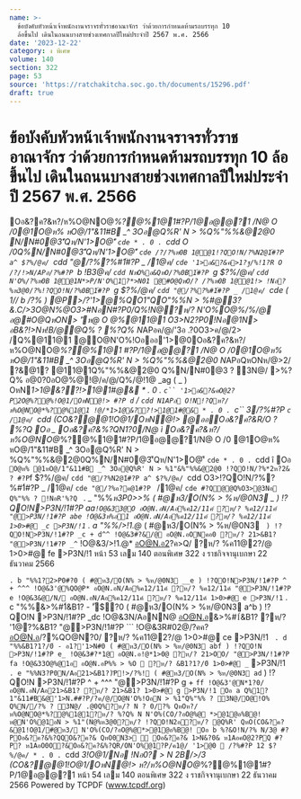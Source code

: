 ```yaml
---
name: >-
  ข้อบังคับหัวหน้าเจ้าพนักงานจราจรทั่วราชอาณาจักร ว่าด้วยการกำหนดห้ามรถบรรทุก 10
  ล้อขึ้นไป เดินในถนนบางสายช่วงเทศกาลปีใหม่ประจำปี 2567 พ.ศ. 2566
date: '2023-12-22'
category: ง พิเศษ
volume: 140
section: 322
page: 53
source: 'https://ratchakitcha.soc.go.th/documents/15296.pdf'
draft: true
---
```


# ข้อบังคับหัวหน้าเจ้าพนักงานจราจรทั่วราชอาณาจักร ว่าด้วยการกำหนดห้ามรถบรรทุก 10 ล้อขึ้นไป เดินในถนนบางสายช่วงเทศกาลปีใหม่ประจำปี 2567 พ.ศ. 2566

Oอ&?ค?&ห?/ห%O@NO@*%?@%1@1#?P/1@อ@@?1 /N@ O /0@1O@ห% หO@/1"&11#B _^ 3Oอ@Q%R' N > %Q%"%%&@2@0 N/N#0@3'ีQห/N'1>O@'ี `cde * . 0 . `cdd O /0Q%N/N#0@3'ีQห/N'1>O@'ี `cde /?/?%ห0B 1@@1!?QO!N/?%N2@1์#?P a^ $?%/@ค/ `cdd "@/?%?%#1์#?P _ /1@ค/ `cde '1>อ&?&ค>1?ฐ/%!1?R O /?/!>N/APอ/?%#?P `b !B3@ค/ `cdd NหO%อ&QหO/?%0B1์#?P `g $?%/@ค/ `cdd N'O%/?%ห0B 1@@1N*>P/N'O%1?*>N01 @#O@QหO/? /?%ห0B 1@@1!> !Nอ?%ห3@0/?%!?QO!N/?%0B1์#?P `g $?%/@ค/ `cdd "@/?%?%#1์#?P _ /1@ค/ `cde ( 1// b /?% ) @P>/?'1>@%QO1"QO"%%N > %#@3?&.C/>3O@N%@O3>#NอN#?P0/Q%!N@?ห/? N'O%O@%/%/@ อ@#O@QหON> 'ัห@ O @%@11@1 O3>N2?P0!Nอ@1N> อB&?!>Nห!B/@@Q% ? %?Q% N*APอค/@/'3อ .?0O3>ค/@/2> /Q%@11@1 @O@N'O%!Oอออ'1>@0Oอ&?ค?&ห?/ห%O@NO@*%?@%1@1 #?P/1@อ@@?1 /N@ O /0@1O@ห% หO@/1"&11#B _^ 3Oอ@Q%R' N > %Q%"%%&@2@0 N*APอQหONห/@>2/ ?&@1? @11@1Q%"%%&@2@0 Q%N/N#0@3 ? 3N@/ >%?Q% อ@0?0อO@%@!@/ค/@/Q%/@!1@ _ag ( _ ) OหN*1>1@&??!>1@1#@& * . 0 . `c`` '1>อ&?&คO@2?P2O@%?@%!O@1/OหN@!> #?P d` / `cdd N1APอ O!N!?Qห?/ห%O@NO@*%?@%1@1 !@/*1>1@&??!>1@1#@& * . 0 . `c`` 3/?%#?P `c /1@ค/ `cdd (CO&?@@1!O@1/OหN@!> @ออOอ&?ค?&R/O ? %?Q Oอ _ Oอ&?ค?&%?QN1?0/N@ ì Oอ&?ค?&ห?/ห%O@NO@*%?@%1@1#?P/1@อ@@?1/N@ O /0 @1O@ห% หO@/1"&11#B _^ 3Oอ@Q%R' N > %Q%"%%&@2@0Q%N/N#0@3'ีQห/N'1>O@'ี `cde * . 0 . `cdd î Oอ ` O@ห% @1หO@/1"&11#B _^ 3Oอ@Q%R' N > %1"&%"%%&@2@0 !?QO!N/?%*2ห?2& ? #?P `f $?%/@ค/ `cdd "@/?%N2@1์#?P a^ $?%/@ค/ `cdd O3>!?QO!N/?%?%#1์#?P _ /1@ค/ `cde "@/?%อ?ค@1#?P ` /1@ค/ `cde #?Q@@Q%O3>@3Nอ Q%"%% ? !NอR'%?Q ` . _ "%%*ห3P0$>% ( #@ห3/O(N% > %ห/@0N3 _ ) !?QO!N>P3N/!1#?P gg + f^^ "@>P3N/!1#?P _^d + _c^ !O@&3ห%อ0@/ อO@N.อN/Aอ21>&B1? ?ห/? 21>&B1? 1>0>#@ e >P3N/!1 ` . ` "%%*ห3P0$>% ( #@ห3/O(N% > %ห/@0N3 _ ) !?QO!N>P3N/!1#?P aa` !O@&33@O อO@N.อN/Aอ%ค12/11ค์ ?ห/? %ค12/11ค์ "@>P3N/!1#?P abe !O@&3ห%อ1 อO@N.อN/Aอ%ค12/11ค์ ?ห/? %ค12/11ค์ 1>0>#@ _c >P3N/!1 ` . a "%%/>!1.@* ( #@ห3/O(N% > %ห/@0N3 ` ) !?QO!N>P3N/!1#?P _c + d^^ !O@&3#?&/@ อO@N.อONคอ0 ?ห/? 21>&B1? "@>P3N/!1#?P _^` !O@&3/>!1.@* อO@N.อ2?ค>Q/ ?ห/? %ค11@2?/@ 1>0>#@ fe >P3N/!1 หน้า 53 เลม 140 ตอนพิเศษ 322 ง ราชกิจจานุเบกษา 22 ธันวาคม 2566

` . b "%%1?2>P0#?0 ( #@ห3/O(N% > %ห/@0N3 __e ) !?QO!N>P3N/!1#?P ^ + ^^^ !O@&3'@%QO@P* อO@N.อN/Aอ%ค12/11ค์ ?ห/? %ค12/11ค์ "@>P3N/!1#?P e !O@&3&@/N/ อO@N.อN/Aอ%ค12/11ค์ ?ห/? %ค12/11ค์ 1>0>#@ e >P3N/!1 ` . c "%%&>%#1์&B1? - 'ั$?0 ( #@ห3/O(N% > %ห/@0N3 a^b ) !?QO!N >P3N/!1#?P _dc !O@&3N/AอNN@ อO@N.อ&>%#1์&B1? ?ห/? '1@?%&B1? "@>P3N/!1#?P ``` !O@&3R#02@/?คค? อO@N.อ/?%QO@N?0/ ?ห/? %ค11@2?/@ 1>0>#@ ce >P3N/!1 ` . d "%%&B1?1?/0์ - อ1?'1>N#0 ( #@ห3/O(N% > %ห/@0N3 abf ) !?QO!N >P3N/!1#?P e_ !O@&3#?*1@ อO@N.อ!@*1>0@ ?ห/? 21>OO/ "@>P3N/!1#?P fa !O@&33O@%@1อ อO@N.อP%% > %O  ?ห/? &B1?1?/0์ 1>0>#@ _` >P3N/!1 ` . e "%%N3?P0N/Aอ21>&B1?)ัP!>/?%! ( #@ห3/O(N% > %ห/@0N3 ad` ) !?QO!N >P3N/!1#?P ^ + ^^^ "@>P3N/!1#?P g + `ff !O@&3'@N*1?0/ อO@N.อN/Aอ21>&B1? ?ห/? 21>&B1? 1>0>#@ g >P3N/!1 Oอ a Q%1?1"&11#B&@'1>N.##?P/?ค/@/O@N'O%!OอN > %1"Q%"%% ? 3N@/O@!O% Q%N//?% ? 3N@/ .@0Q%?ห/? N ? 0/?% QหOห?/ห%O@NO@*%?@%1@1?ห/? %?Q% N N'O%(CO/?อO@%@ *>@1@อ%B@! ห@N'O%@1อN > %1"(N@%ห3@0?ห/? !?QO!N2อ?ห/? @Q%R' QหO(CO&?ค?&@1!O@1/#@ห3/ N'O%(CO/?อO@%@*>@1@อ%B@! Oอ b %?&O!N/?% N/3@ #?POอ&?ค?&%?QQO&?ค?& QหO0N3>  Oอ&?ค?& 1>N&?0& ห1AอคO@2?PQ #?P? ห1AอO0O?&Oอ&?ค?&%?QR/ON'O%@1?P/ค1@/ '1>@0  /?%#?P 12 $?%/@ค/ * . 0 . `cdd *3!O@1/Nอ !Nอ0? > N 2B/>/3 (CO&?@@1!O@1/OหN@!> ห?/ห%O@NO@*%?@%1@1#?P/1@อ@@?1 หน้า 54 เลม 140 ตอนพิเศษ 322 ง ราชกิจจานุเบกษา 22 ธันวาคม 2566 Powered by TCPDF (www.tcpdf.org)
